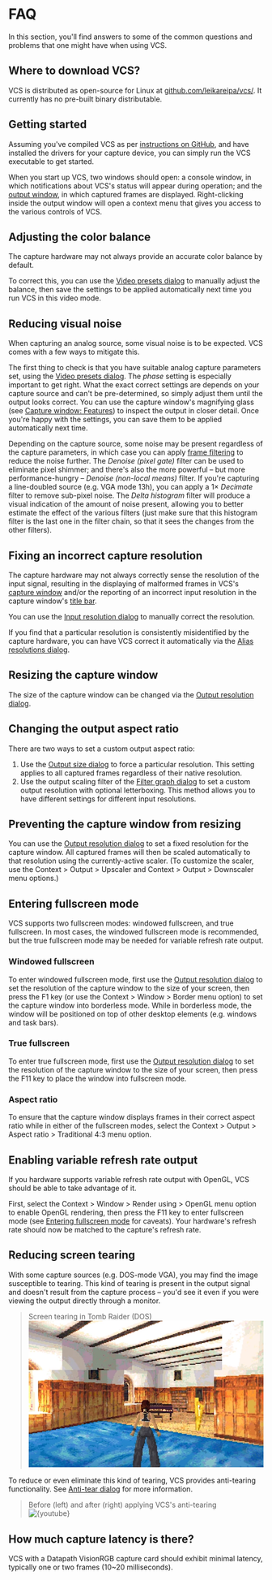 # FAQ

In this section, you'll find answers to some of the common questions and problems that one might have when using VCS.

## Where to download VCS?

VCS is distributed as open-source for Linux at [github.com/leikareipa/vcs/](https://github.com/leikareipa/vcs/). It currently has no pre-built binary distributable.

## Getting started

Assuming you've compiled VCS as per [instructions on GitHub](https://github.com/leikareipa/vcs#building), and have installed the drivers for your capture device, you can simply run the VCS executable to get started.

When you start up VCS, two windows should open: a console window, in which notifications about VCS's status will appear during operation; and the [output window](#output-window), in which captured frames are displayed. Right-clicking inside the output window will open a context menu that gives you access to the various controls of VCS.

## Adjusting the color balance

The capture hardware may not always provide an accurate color balance by default.

To correct this, you can use the [Video presets dialog](#dialog-windows-video-presets-dialog) to manually adjust the balance, then save the settings to be applied automatically next time you run VCS in this video mode.

## Reducing visual noise

When capturing an analog source, some visual noise is to be expected. VCS comes with a few ways to mitigate this.

The first thing to check is that you have suitable analog capture parameters set, using the [Video presets dialog](#dialog-windows-video-presets-dialog). The *phase* setting is especially important to get right. What the exact correct settings are depends on your capture source and can't be pre-determined, so simply adjust them until the output looks correct. You can use the capture window's magnifying glass (see [Capture window: Features](#output-window-features)) to inspect the output in closer detail. Once you're happy with the settings, you can save them to be applied automatically next time.

Depending on the capture source, some noise may be present regardless of the capture parameters, in which case you can apply [frame filtering](#dialog-windows-filter-graph-dialog) to reduce the noise further. The *Denoise (pixel gate)* filter can be used to eliminate pixel shimmer; and there's also the more powerful &ndash; but more performance-hungry &ndash; *Denoise (non-local means)* filter. If you're capturing a line-doubled source (e.g. VGA mode 13h), you can apply a 1&times; *Decimate* filter to remove sub-pixel noise. The *Delta histogram* filter will produce a visual indication of the amount of noise present, allowing you to better estimate the effect of the various filters (just make sure that this histogram filter is the last one in the filter chain, so that it sees the changes from the other filters).

## Fixing an incorrect capture resolution

The capture hardware may not always correctly sense the resolution of the input signal, resulting in the displaying of malformed frames in VCS's [capture window](#output-window) and/or the reporting of an incorrect input resolution in the capture window's [title bar](#output-window-title-bar).

You can use the [Input resolution dialog](#dialog-windows-input-resolution-dialog) to manually correct the resolution.

If you find that a particular resolution is consistently misidentified by the capture hardware, you can have VCS correct it automatically via the [Alias resolutions dialog](#dialog-windows-alias-resolutions-dialog).

## Resizing the capture window

The size of the capture window can be changed via the [Output resolution dialog](#dialog-windows-output-resolution-dialog).

## Changing the output aspect ratio

There are two ways to set a custom output aspect ratio:

1. Use the [Output size dialog](#dialog-windows-output-size-dialog) to force a particular resolution. This setting applies to all captured frames regardless of their native resolution.
2. Use the output scaling filter of the [Filter graph dialog](#dialog-windows-filter-graph-dialog) to set a custom output resolution with optional letterboxing. This method allows you to have different settings for different input resolutions.

## Preventing the capture window from resizing

You can use the [Output resolution dialog](#dialog-windows-output-resolution-dialog) to set a fixed resolution for the capture window. All captured frames will then be scaled automatically to that resolution using the currently-active scaler. (To customize the scaler, use the <menu-path>Context > Output > Upscaler</menu-path> and <menu-path>Context > Output > Downscaler</menu-path> menu options.)

## Entering fullscreen mode

VCS supports two fullscreen modes: windowed fullscreen, and true fullscreen. In most cases, the windowed fullscreen mode is recommended, but the true fullscreen mode may be needed for variable refresh rate output.

### Windowed fullscreen

To enter windowed fullscreen mode, first use the [Output resolution dialog](#dialog-windows-output-resolution-dialog) to set the resolution of the capture window to the size of your screen, then press the <key-combo>F1</key-combo> key (or use the <menu-path>Context > Window > Border<menu-path> menu option) to set the capture window into borderless mode. While in borderless mode, the window will be positioned on top of other desktop elements (e.g. windows and task bars).

### True fullscreen

To enter true fullscreen mode, first use the [Output resolution dialog](#dialog-windows-output-resolution-dialog) to set the resolution of the capture window to the size of your screen, then press the <key-combo>F11</key-combo> key to place the window into fullscreen mode.

### Aspect ratio

To ensure that the capture window displays frames in their correct aspect ratio while in either of the fullscreen modes, select the <menu-path>Context > Output > Aspect ratio > Traditional 4:3</menu-path> menu option.

## Enabling variable refresh rate output

If you hardware supports variable refresh rate output with OpenGL, VCS should be able to take advantage of it.

First, select the <menu-path>Context > Window > Render using > OpenGL</menu-path> menu option to enable OpenGL rendering, then press the <key-combo>F11</key-combo> key to enter fullscreen mode (see [Entering fullscreen mode](#faq-entering-fullscreen-mode) for caveats). Your hardware's refresh rate should now be matched to the capture's refresh rate.

## Reducing screen tearing

With some capture sources (e.g. DOS-mode VGA), you may find the image susceptible to tearing. This kind of tearing is present in the output signal and doesn't result from the capture process &ndash; you'd see it even if you were viewing the output directly through a monitor.

> Screen tearing in Tomb Raider (DOS)\
![{image:600x374}{headerless}](../img/tr1-torn.webp)

To reduce or even eliminate this kind of tearing, VCS provides anti-tearing functionality. See [Anti-tear dialog](#dialog-windows-anti-tear-dialog) for more information.

> Before (left) and after (right) applying VCS's anti-tearing\
![{youtube}](_gNywFJFRWo)

## How much capture latency is there?

VCS with a Datapath VisionRGB capture card should exhibit minimal latency, typically one or two frames (10~20 milliseconds).
